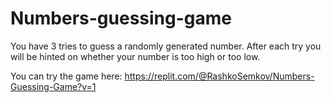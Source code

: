 # Numbers-guessing-game
You have 3 tries to guess a randomly generated number. After each try you will be hinted on whether your number is too high or too low. 

You can try the game here: 
https://replit.com/@RashkoSemkov/Numbers-Guessing-Game?v=1

